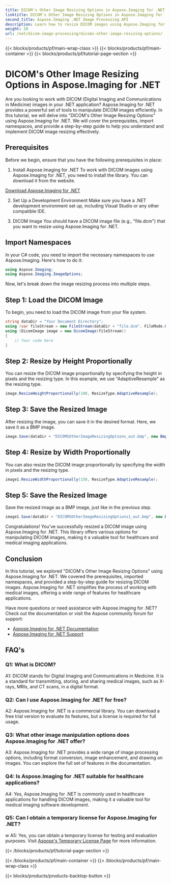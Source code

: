 ```yaml
---
title: DICOM's Other Image Resizing Options in Aspose.Imaging for .NET
linktitle: DICOM's Other Image Resizing Options in Aspose.Imaging for .NET
second_title: Aspose.Imaging .NET Image Processing API
description: Learn how to resize DICOM images using Aspose.Imaging for .NET. A step-by-step guide for efficient medical image manipulation.
weight: 20
url: /net/dicom-image-processing/dicoms-other-image-resizing-options/
---
```


{{< blocks/products/pf/main-wrap-class >}}
{{< blocks/products/pf/main-container >}}
{{< blocks/products/pf/tutorial-page-section >}}

# DICOM's Other Image Resizing Options in Aspose.Imaging for .NET

Are you looking to work with DICOM (Digital Imaging and Communications in Medicine) images in your .NET application? Aspose.Imaging for .NET provides a powerful set of tools to manipulate DICOM images efficiently. In this tutorial, we will delve into "DICOM's Other Image Resizing Options" using Aspose.Imaging for .NET. We will cover the prerequisites, import namespaces, and provide a step-by-step guide to help you understand and implement DICOM image resizing effectively.

## Prerequisites

Before we begin, ensure that you have the following prerequisites in place:

1. Install Aspose.Imaging for .NET
To work with DICOM images using Aspose.Imaging for .NET, you need to install the library. You can download it from the website.

[Download Aspose.Imaging for .NET](https://releases.aspose.com/imaging/net/)

2. Set Up a Development Environment
Make sure you have a .NET development environment set up, including Visual Studio or any other compatible IDE.

3. DICOM Image
You should have a DICOM image file (e.g., "file.dcm") that you want to resize using Aspose.Imaging for .NET.

## Import Namespaces

In your C# code, you need to import the necessary namespaces to use Aspose.Imaging. Here's how to do it:

```csharp
using Aspose.Imaging;
using Aspose.Imaging.ImageOptions;
```

Now, let's break down the image resizing process into multiple steps.

## Step 1: Load the DICOM Image
To begin, you need to load the DICOM image from your file system.

```csharp
string dataDir = "Your Document Directory";
using (var fileStream = new FileStream(dataDir + "file.dcm", FileMode.Open, FileAccess.Read))
using (DicomImage image = new DicomImage(fileStream))
{
    // Your code here
}
```

## Step 2: Resize by Height Proportionally
You can resize the DICOM image proportionally by specifying the height in pixels and the resizing type. In this example, we use "AdaptiveResample" as the resizing type.

```csharp
image.ResizeHeightProportionally(100, ResizeType.AdaptiveResample);
```

## Step 3: Save the Resized Image
After resizing the image, you can save it in the desired format. Here, we save it as a BMP image.

```csharp
image.Save(dataDir + "DICOMSOtherImageResizingOptions_out.bmp", new BmpOptions());
```

## Step 4: Resize by Width Proportionally
You can also resize the DICOM image proportionally by specifying the width in pixels and the resizing type.

```csharp
image1.ResizeWidthProportionally(150, ResizeType.AdaptiveResample);
```

## Step 5: Save the Resized Image
Save the resized image as a BMP image, just like in the previous step.

```csharp
image1.Save(dataDir + "DICOMSOtherImageResizingOptions1_out.bmp", new BmpOptions());
```

Congratulations! You've successfully resized a DICOM image using Aspose.Imaging for .NET. This library offers various options for manipulating DICOM images, making it a valuable tool for healthcare and medical imaging applications.

## Conclusion

In this tutorial, we explored "DICOM's Other Image Resizing Options" using Aspose.Imaging for .NET. We covered the prerequisites, imported namespaces, and provided a step-by-step guide for resizing DICOM images. Aspose.Imaging for .NET simplifies the process of working with medical images, offering a wide range of features for healthcare applications.

Have more questions or need assistance with Aspose.Imaging for .NET? Check out the documentation or visit the Aspose community forum for support:

- [Aspose.Imaging for .NET Documentation](https://reference.aspose.com/imaging/net/)
- [Aspose.Imaging for .NET Support](https://forum.aspose.com/)

## FAQ's

### Q1: What is DICOM?

A1: DICOM stands for Digital Imaging and Communications in Medicine. It is a standard for transmitting, storing, and sharing medical images, such as X-rays, MRIs, and CT scans, in a digital format.

### Q2: Can I use Aspose.Imaging for .NET for free?

A2: Aspose.Imaging for .NET is a commercial library. You can download a free trial version to evaluate its features, but a license is required for full usage.

### Q3: What other image manipulation options does Aspose.Imaging for .NET offer?

A3: Aspose.Imaging for .NET provides a wide range of image processing options, including format conversion, image enhancement, and drawing on images. You can explore the full set of features in the documentation.

### Q4: Is Aspose.Imaging for .NET suitable for healthcare applications?

A4: Yes, Aspose.Imaging for .NET is commonly used in healthcare applications for handling DICOM images, making it a valuable tool for medical imaging software development.

### Q5: Can I obtain a temporary license for Aspose.Imaging for .NET?
w
A5: Yes, you can obtain a temporary license for testing and evaluation purposes. Visit [Aspose's Temporary License Page](https://purchase.aspose.com/temporary-license/) for more information.

{{< /blocks/products/pf/tutorial-page-section >}}

{{< /blocks/products/pf/main-container >}}
{{< /blocks/products/pf/main-wrap-class >}}

{{< blocks/products/products-backtop-button >}}
